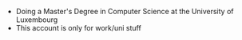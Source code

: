 - Doing a Master's Degree in Computer Science at the University of Luxembourg
- This account is only for work/uni stuff


<!---
Paulo-Oliva/Paulo-Oliva is a ✨ special ✨ repository because its `README.md` (this file) appears on your GitHub profile.
You can click the Preview link to take a look at your changes.
--->
